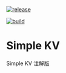 [![release](https://github.com/tyrchen/simple-kv/actions/workflows/release.yml/badge.svg)](https://github.com/tyrchen/simple-kv/actions/workflows/release.yml)

[![build](https://github.com/tyrchen/simple-kv/actions/workflows/build.yml/badge.svg?branch=master)](https://github.com/tyrchen/simple-kv/actions/workflows/build.yml)

# Simple KV

Simple KV 注解版
